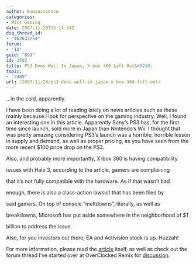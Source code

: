 ```yaml
---
author: Ramaniscence
categories:
- Misc Gaming
date: 2007-11-28T15:14:54Z
dsq_thread_id:
- "462633254"
forum:
- "12"
guid: "699"
id: 1592
title: PS3 Does Well In Japan, X-box 360 Left Out&#8230;
topic:
- "2489"
url: /2007/11/28/ps3-does-well-in-japan-x-box-360-left-out/
---
```


&#8230;in the cold, apparently.

I have been doing a lot of reading lately on news articles such as these mainly because I look for perspective on the gaming industry. Well, I found an interesting one in this article. Apparently Sony&#8217;s PS3 has, for the first time since launch, sold more in Japan than Nintendo&#8217;s Wii. I thought that was pretty amazing considering PS3&#8217;s launch was a horrible, horrible lesson in supply and demand, as well as proper pricing, as you have seen from the more recent $100 price drop on the PS3.
  
Also, and probably more importantly, X-box 360 is having compatibility
  
issues with Halo 3, according to the article, gamers are complaining
  
that it&#8217;s not fully compatible with the hardware. As if that wasn&#8217;t bad
  
enough, there is also a class-action lawsuit that has been filed by
  
said gamers. On top of console &#8220;meltdowns&#8221;, literally, as well as
  
breakdowns, Microsoft has put aside somewhere in the neighborhood of $1
  
billion to address the issue.

Also, for you investors out there, EA and Activision stock is up. Huzzah!

For more information, please read the <a href="Microsoft%20Left%20Out%20Of%20Black%20Friday%20Console%20Wars" target="_blank">article</a> itself, as well as check out the forum thread I&#8217;ve started over at OverClocked Remix for <a href="http://www.ocremix.org/forums/showthread.php?t=13374" target="_blank">discussion</a>.